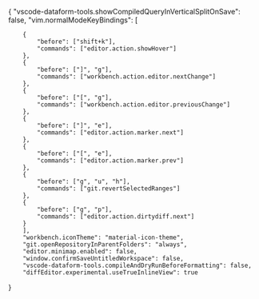 {
    "vscode-dataform-tools.showCompiledQueryInVerticalSplitOnSave": false,
        "vim.normalModeKeyBindings": [

        {
            "before": ["shift+k"],
            "commands": ["editor.action.showHover"]
        },
        {
            "before": ["]", "g"],
            "commands": ["workbench.action.editor.nextChange"]
        },
        {
            "before": ["[", "g"],
            "commands": ["workbench.action.editor.previousChange"]
        },
        {
            "before": ["]", "e"],
            "commands": ["editor.action.marker.next"]
        },
        {
            "before": ["[", "e"],
            "commands": ["editor.action.marker.prev"]
        },
        {
            "before": ["g", "u", "h"],
            "commands": ["git.revertSelectedRanges"]
        },
        {
            "before": ["g", "p"],
            "commands": ["editor.action.dirtydiff.next"]
        }
        ],
        "workbench.iconTheme": "material-icon-theme",
        "git.openRepositoryInParentFolders": "always",
        "editor.minimap.enabled": false,
        "window.confirmSaveUntitledWorkspace": false,
        "vscode-dataform-tools.compileAndDryRunBeforeFormatting": false,
        "diffEditor.experimental.useTrueInlineView": true
}
